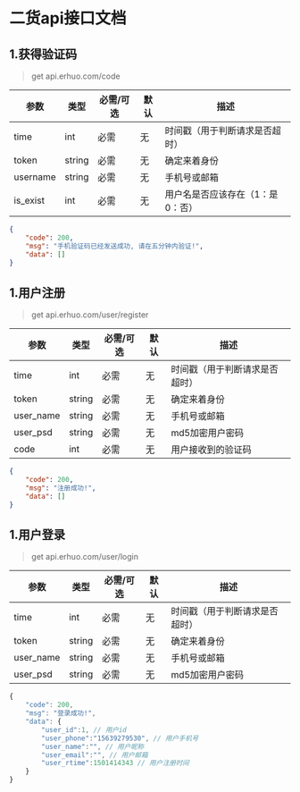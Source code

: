 # 二货api接口文档
## 1.获得验证码
>get api.erhuo.com/code

|参数|类型|必需/可选|默认|描述|
|-|-|-|-|-|
|time|int|必需|无|时间戳（用于判断请求是否超时）|
|token|string|必需|无|确定来着身份|
|username|string|必需|无|手机号或邮箱|
|is_exist|int|必需|无|用户名是否应该存在（1：是 0：否）|

```json
{
    "code": 200,
    "msg": "手机验证码已经发送成功, 请在五分钟内验证!",
    "data": []
}
```
## 1.用户注册
>get api.erhuo.com/user/register

|参数|类型|必需/可选|默认|描述|
|-|-|-|-|-|
|time|int|必需|无|时间戳（用于判断请求是否超时）|
|token|string|必需|无|确定来着身份|
|user_name|string|必需|无|手机号或邮箱|
|user_psd|string|必需|无|md5加密用户密码|
|code|int|必需|无|用户接收到的验证码|

```json
{
    "code": 200,
    "msg": "注册成功!",
    "data": []
}
```
## 1.用户登录
>get api.erhuo.com/user/login

|参数|类型|必需/可选|默认|描述|
|-|-|-|-|-|
|time|int|必需|无|时间戳（用于判断请求是否超时）|
|token|string|必需|无|确定来着身份|
|user_name|string|必需|无|手机号或邮箱|
|user_psd|string|必需|无|md5加密用户密码|

```javascript
{
    "code": 200,
    "msg": "登录成功!",
    "data": {
        "user_id":1, // 用户id
        "user_phone":"15639279530", // 用户手机号
        "user_name":"", // 用户昵称
        "user_email":"", // 用户邮箱
        "user_rtime":1501414343 // 用户注册时间
    }
}
```
